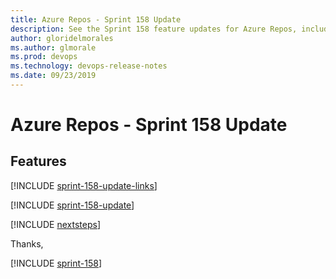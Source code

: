 ```yaml
---
title: Azure Repos - Sprint 158 Update
description: See the Sprint 158 feature updates for Azure Repos, including next steps.
author: gloridelmorales
ms.author: glmorale
ms.prod: devops
ms.technology: devops-release-notes
ms.date: 09/23/2019
---
```


# Azure Repos - Sprint 158 Update

## Features

[!INCLUDE [sprint-158-update-links](../_shared/repos/sprint-158-update-links.md)]

[!INCLUDE [sprint-158-update](../_shared/repos/sprint-158-update.md)]

[!INCLUDE [nextsteps](../_shared/nextsteps.md)]

Thanks,

[!INCLUDE [sprint-158](../_shared/signer/sprint-158.md)]